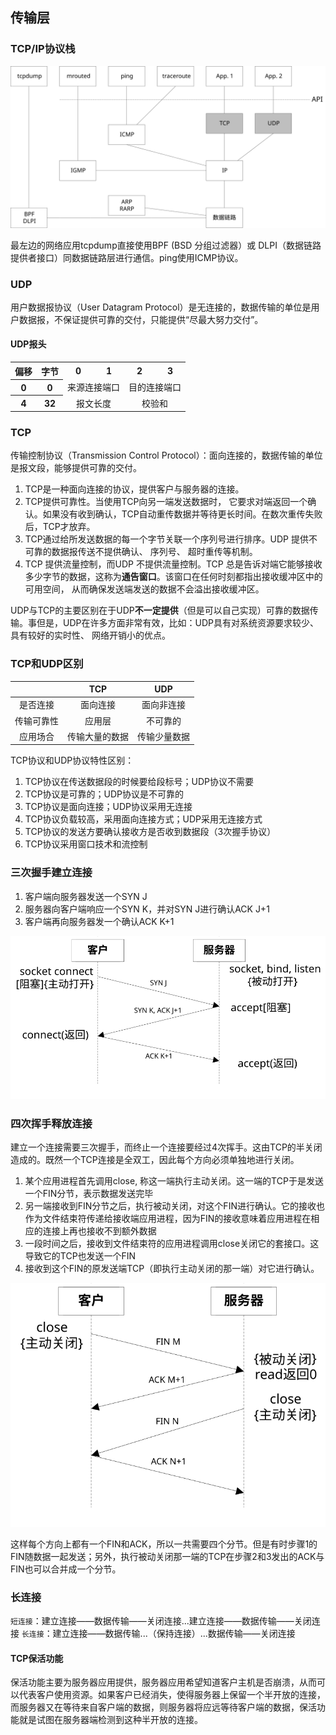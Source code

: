## 传输层

### TCP/IP协议栈

![TCP/IP协议栈](/assets/tcp-ip-protocol-stack.svg)

最左边的网络应用tcpdump直接使用BPF (BSD 分组过滤器）或 DLPI（数据链路提供者接口）同数据链路层进行通信。ping使用ICMP协议。

### UDP

用户数据报协议（User Datagram Protocol）是无连接的，数据传输的单位是用户数据报，不保证提供可靠的交付，只能提供“尽最大努力交付”。

#### UDP报头

<table>
<tbody style="text-align: center">
<tr>
<th>偏移</th>
<th>字节</th>
<th colspan="8">0</th>
<th colspan="8">1</th>
<th colspan="8">2</th>
<th colspan="8">3</th>
</tr>
<tr>
<th>0</th>
<th>0</th>
<td colspan="16">来源连接端口</td>
<td colspan="16">目的连接端口</td>
</tr>
<tr>
<th>4</th>
<th>32</th>
<td colspan="16">报文长度</td>
<td colspan="16">校验和</td>
</tr>
</tbody></table>

### TCP

传输控制协议（Transmission Control Protocol）：面向连接的，数据传输的单位是报文段，能够提供可靠的交付。

1. TCP是一种面向连接的协议，提供客户与服务器的连接。
2. TCP提供可靠性。当使用TCP向另一端发送数据时， 它要求对端返回一个确认。如果没有收到确认，TCP自动重传数据并等待更长时间。在数次重传失败后，TCP才放弃。
3. TCP通过给所发送数据的每一个字节关联一个序列号进行排序。UDP 提供不可靠的数据报传送不提供确认、 序列号、 超时重传等机制。
4. TCP 提供流量控制，而UDP 不提供流量控制。TCP 总是告诉对端它能够接收多少字节的数据，这称为**通告窗口**。该窗口在任何时刻都指出接收缓冲区中的可用空间， 从而确保发送端发送的数据不会溢出接收缓冲区。

UDP与TCP的主要区别在于UDP**不一定提供**（但是可以自己实现）可靠的数据传输。事但是，UDP在许多方面非常有效，比如：UDP具有对系统资源要求较少、具有较好的实时性、 网络开销小的优点。

### TCP和UDP区别

|  | TCP | UDP |
| :---: | :---: | :---: |
| 是否连接 | 面向连接 | 面向非连接 |
| 传输可靠性 | 应用层 | 不可靠的 |
| 应用场合 | 传输大量的数据 | 传输少量数据 |

TCP协议和UDP协议特性区别：

1. TCP协议在传送数据段的时候要给段标号；UDP协议不需要
2. TCP协议是可靠的；UDP协议是不可靠的
3. TCP协议是面向连接；UDP协议采用无连接
4. TCP协议负载较高，采用面向连接方式；UDP采用无连接方式
5. TCP协议的发送方要确认接收方是否收到数据段（3次握手协议）
6. TCP协议采用窗口技术和流控制

### 三次握手建立连接

1. 客户端向服务器发送一个SYN J
2. 服务器向客户端响应一个SYN K，并对SYN J进行确认ACK J+1
3. 客户端再向服务器发一个确认ACK K+1

![](/assets/tcp-3-way-handshake.svg)

### 四次挥手释放连接

建立一个连接需要三次握手，而终止一个连接要经过4次挥手。这由TCP的半关闭造成的。既然一个TCP连接是全双工，因此每个方向必须单独地进行关闭。

1. 某个应用进程首先调用close, 称这一端执行主动关闭。这一端的TCP于是发送一个FIN分节，表示数据发送完毕
2. 另一端接收到FIN分节之后，执行被动关闭，对这个FIN进行确认。它的接收也作为文件结束符传递给接收端应用进程，因为FIN的接收意味着应用进程在相应的连接上再也接收不到额外数据
3. 一段时间之后，接收到文件结束符的应用进程调用close关闭它的套接口。这导致它的TCP也发送一个FIN
4. 接收到这个FIN的原发送端TCP（即执行主动关闭的那一端）对它进行确认。

![](/assets/tcp-4-way-handshake.svg)

这样每个方向上都有一个FIN和ACK，所以一共需要四个分节。但是有时步骤1的FIN随数据一起发送；另外，执行被动关闭那一端的TCP在步骤2和3发出的ACK与FIN也可以合并成一个分节。

### 长连接

`短连接`：建立连接——数据传输——关闭连接...建立连接——数据传输——关闭连接
`长连接`：建立连接——数据传输...（保持连接）...数据传输——关闭连接

#### TCP保活功能
保活功能主要为服务器应用提供，服务器应用希望知道客户主机是否崩溃，从而可以代表客户使用资源。如果客户已经消失，使得服务器上保留一个半开放的连接，而服务器又在等待来自客户端的数据，则服务器将应远等待客户端的数据，保活功能就是试图在服务器端检测到这种半开放的连接。

